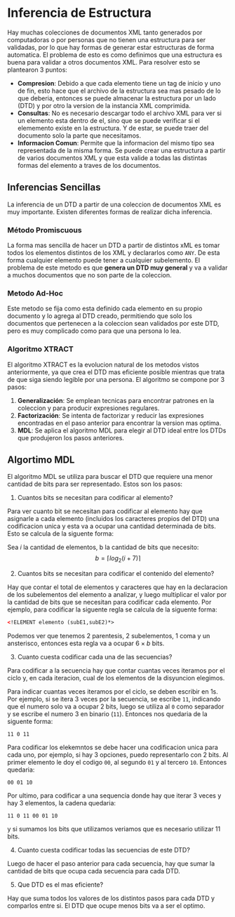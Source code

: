 # Inferencia de Estructura

Hay muchas colecciones de documentos XML tanto generados por computadoras o por personas que no tienen una estructura para ser validadas, por lo que hay formas de generar estar estructuras de forma automatica. El problema de esto es como definimos que una estructura es buena para validar a otros documentos XML. Para resolver esto se plantearon 3 puntos:

- **Compresion**: Debido a que cada elemento tiene un tag de inicio y uno de fin, esto hace que el archivo de la estructura sea mas pesado de lo que deberia, entonces se puede almacenar la estructura por un lado (DTD) y por otro la version de la instancia XML comprimida.
- **Consultas**: No es necesario descargar todo el archivo XML para ver si un elemento esta dentro de el, sino que se puede verificar si el elememento existe en la estructura. Y de estar, se puede traer del documento solo la parte que necesitamos.
- **Informacion Comun**: Permite que la informacion del mismo tipo sea representada de la misma forma. Se puede crear una estructura a partir de varios documentos XML y que esta valide a todas las distintas formas del elemento a traves de los documentos.

## Inferencias Sencillas

La inferencia de un DTD a partir de una coleccion de documentos XML es muy importante. Existen diferentes formas de realizar dicha inferencia. 

### Método Promiscuous

La forma mas sencilla de hacer un DTD a partir de distintos xML es tomar todos los elementos distintos de los XML y declararlos como `ANY`. De esta forma cualquier elemento puede tener a cualquier subelemento. El problema de este metodo es que **genera un DTD muy general** y va a validar a muchos documentos que no son parte de la coleccion.

### Metodo Ad-Hoc

Este metodo se fija como esta definido cada elemento en su propio documento y lo agrega al DTD creado, permitiendo que solo los documentos que pertenecen a la coleccion sean validados por este DTD, pero es muy complicado como para que una persona lo lea.

### Algoritmo XTRACT

El algoritmo XTRACT es la evolucion natural de los metodos vistos anteriormente, ya que crea el DTD mas eficiente posible mientras que trata de que siga siendo legible por una persona. El algoritmo se compone por 3 pasos:

1. **Generalización**: Se emplean tecnicas para encontrar patrones en la coleccion y para producir expresiones regulares.
2. **Factorización**: Se intenta de factorizar y reducir las expresiones encontradas en el paso anterior para encontrar la version mas optima.
3. **MDL**: Se aplica el algoritmo MDL para elegir al DTD ideal entre los DTDs que produjeron los pasos anteriores.

## Algortimo MDL

El algoritmo MDL se utiliza para buscar el DTD que requiere una menor cantidad de bits para ser representado. Estos son los pasos:

1. Cuantos bits se necesitan para codificar al elemento?

Para ver cuanto bit se necesitan para codificar al elemento hay que asignarle a cada elemento (incluidos los caracteres propios del DTD) una codificacion unica y esta va a ocupar una cantidad determinada de bits. Esto se calcula de la siguente forma:

Sea $i$ la cantidad de elementos, b la cantidad de bits que necesito:
$$
b = ⌈log_2⁡(i+7) ⌉ 
$$

2. Cuantos bits se necesitan para codificar el contenido del elemento?

Hay que contar el total de elementos y caracteres que hay en la declaracion de los subelementos del elemento a analizar, y luego multiplicar el valor por la cantidad de bits que se necesitan para codificar cada elemento. Por ejemplo, para codificar la siguente regla se calcula de la siguente forma:

```xml
<!ELEMENT elemento (subE1,subE2)*>
```

Podemos ver que tenemos 2 parentesis, 2 subelementos, 1 coma y un ansterisco, entonces esta regla va a ocupar $6 \times b$ bits.

3. Cuanto cuesta codificar cada una de las secuencias?

Para codificar a la secuencia hay que contar cuantas veces iteramos por el ciclo y, en cada iteracion, cual de los elementos de la disyuncion elegimos.

Para indicar cuantas veces iteramos por el ciclo, se deben escribir en 1s. Por ejemplo, si se itera 3 veces por la secuencia, se escribe `11`, indicando que el numero solo va a ocupar 2 bits, luego se utiliza al `0` como separador y se escribe el numero 3 en binario (`11`). Entonces nos quedaria de la siguente forma:

```
11 0 11
```

Para codificar los elekemntos se debe hacer una codificacion unica para cada uno, por ejemplo, si hay 3 opciones, puedo representarlo con 2 bits. Al primer elemento le doy el codigo `00`, al segundo `01` y al tercero `10`. Entonces quedaria:

```
00 01 10
```

Por ultimo, para codificar a una sequencia donde hay que iterar 3 veces y hay 3 elementos, la cadena quedaria:

```
11 0 11 00 01 10
```

 y si sumamos los bits que utilizamos veriamos que es necesario utilizar 11 bits.

4. Cuanto cuesta codificar todas las secuencias de este DTD?

Luego de hacer el paso anterior para cada secuencia, hay que sumar la cantidad de bits que ocupa cada secuencia para cada DTD.

5. Que DTD es el mas eficiente?

Hay que suma todos los valores de los distintos pasos para cada DTD y comparlos entre si. El DTD que ocupe menos bits va a ser el optimo.















